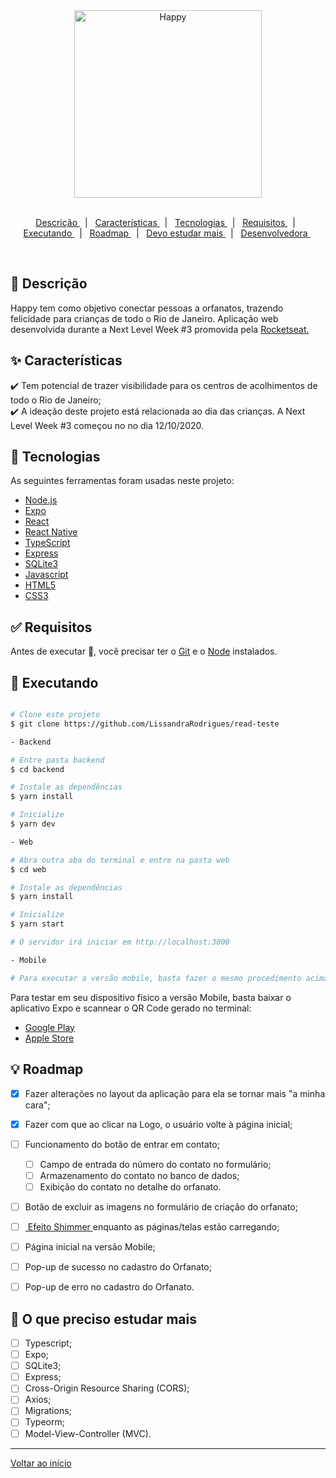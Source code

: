 <div align = "center" id = "top"> 
	
  <img width = "300" src = "https://github.com/LissandraRodrigues/happy_aplicacao_web/blob/main/logo.svg/" alt = "Happy" />

</div>

<br>

<p align = "center">
  <a href = "#descricao"> Descrição </a> &#xa0; | &#xa0; 
  <a href = "#caracteristicas"> Características </a> &#xa0; | &#xa0;
  <a href = "#tecnologias"> Tecnologias </a> &#xa0; | &#xa0;
  <a href = "#requisitos"> Requisitos </a> &#xa0; | &#xa0;
  <a href = "#executando"> Executando </a> &#xa0; | &#xa0;
  <a href = "#roadmap"> Roadmap </a> &#xa0; | &#xa0;
  <a href = "#estudar-mais"> Devo estudar mais </a> &#xa0; | &#xa0;
  <a href = "https://www.linkedin.com/in/luiza-lissandra/"> Desenvolvedora </a> &#xa0; 
</p>

<br>

<div id = "descricao"> 

## :dart: Descrição ##

<p align = "center">

 Happy tem como objetivo conectar pessoas a orfanatos, trazendo felicidade para crianças de todo o Rio de Janeiro. Aplicação web desenvolvida durante a Next Level Week #3 promovida pela <a href = "https://rocketseat.com.br/"> Rocketseat. </a>
</p>

</div>

<div id = "caracteristicas"> 

## :sparkles: Características ##

:heavy_check_mark: Tem potencial de trazer visibilidade para os centros de acolhimentos de todo o Rio de Janeiro;\
:heavy_check_mark: A ideação deste projeto está relacionada ao dia das crianças. A Next Level Week #3 começou no no dia 12/10/2020.

</div>

<div id = "tecnologias">

## :rocket: Tecnologias ##

As seguintes ferramentas foram usadas neste projeto:

- [Node.js](https://nodejs.org/en/)
- [Expo](https://expo.io/)
- [React](https://pt-br.reactjs.org/)
- [React Native](https://reactnative.dev/)
- [TypeScript](https://www.typescriptlang.org/)
- [Express](https://expressjs.com/pt-br/)
- [SQLite3](https://www.sqlite.org/index.html)
- [Javascript](https://developer.mozilla.org/pt-BR/docs/Web/JavaScript)
- [HTML5](https://developer.mozilla.org/pt-BR/docs/Web/HTML/HTML5)
- [CSS3](https://developer.mozilla.org/pt-BR/docs/Web/CSS)

</div>

<div id = "requisitos"> 

## :white_check_mark: Requisitos ##

Antes de executar :checkered_flag:, você precisar ter o [Git](https://git-scm.com) e o [Node](https://nodejs.org/pt-br/) instalados.

</div>

<div id = "executando">

## :checkered_flag: Executando ##

```bash

# Clone este projeto
$ git clone https://github.com/LissandraRodrigues/read-teste

- Backend

# Entre pasta backend 
$ cd backend

# Instale as dependências
$ yarn install

# Inicialize 
$ yarn dev

- Web

# Abra outra aba do terminal e entre na pasta web
$ cd web

# Instale as dependências
$ yarn install

# Inicialize 
$ yarn start

# O servidor irá iniciar em http://localhost:3000

- Mobile

# Para executar a versão mobile, basta fazer o mesmo procedimento acima da versão web, trocando a palavra "web" por "mobile".
```

Para testar em seu dispositivo físico a versão Mobile, basta baixar o aplicativo Expo e scannear o QR Code gerado no terminal:

- <a href = "https://play.google.com/store/apps/details?id=host.exp.exponent&hl=pt_BR" > Google Play </a>
- <a href = "https://apps.apple.com/br/app/expo-client/id982107779"> Apple Store </a>

</div>

<div id = "roadmap"> 

## :bulb: Roadmap ##

- [X] Fazer alterações no layout da aplicação para ela se tornar mais "a minha cara";

- [X] Fazer com que ao clicar na Logo, o usuário volte à página inicial;

- [ ] Funcionamento do botão de entrar em contato;
	- [ ] Campo de entrada do número do contato no formulário;
	- [ ] Armazenamento do contato no banco de dados; 
	- [ ] Exibição do contato no detalhe do orfanato.
	
- [ ] Botão de excluir as imagens no formulário de criação do orfanato;

- [ ] <a href = "https://blog.rocketseat.com.br/react-native-shimmer/"> Efeito Shimmer </a> enquanto as páginas/telas estão carregando;

- [ ] Página inicial na versão Mobile;

- [ ] Pop-up de sucesso no cadastro do Orfanato;

- [ ] Pop-up de erro no cadastro do Orfanato. 

</div>

<div id = "estudar-mais"> 

## :running: O que preciso estudar mais ##

- [ ] Typescript;
- [ ] Expo;
- [ ] SQLite3;
- [ ] Express;
- [ ] Cross-Origin Resource Sharing (CORS);
- [ ] Axios;
- [ ] Migrations;
- [ ] Typeorm;
- [ ] Model-View-Controller (MVC). 

</div>

<hr>

<a href = "#top"> Voltar ao início </a>
